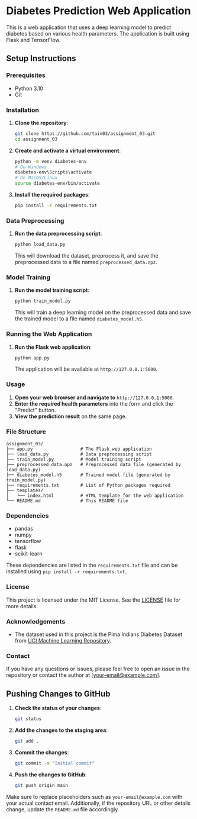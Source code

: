 # Diabetes Prediction Web Application

This is a web application that uses a deep learning model to predict diabetes based on various health parameters. The application is built using Flask and TensorFlow.

## Setup Instructions

### Prerequisites

- Python 3.10
- Git

### Installation

1. **Clone the repository**:

    ```bash
    git clone https://github.com/tain03/assignment_03.git
    cd assignment_03
    ```

2. **Create and activate a virtual environment**:

    ```bash
    python -m venv diabetes-env
    # On Windows
    diabetes-env\Scripts\activate
    # On MacOS/Linux
    source diabetes-env/bin/activate
    ```

3. **Install the required packages**:

    ```bash
    pip install -r requirements.txt
    ```

### Data Preprocessing

1. **Run the data preprocessing script**:

    ```bash
    python load_data.py
    ```

    This will download the dataset, preprocess it, and save the preprocessed data to a file named `preprocessed_data.npz`.

### Model Training

1. **Run the model training script**:

    ```bash
    python train_model.py
    ```

    This will train a deep learning model on the preprocessed data and save the trained model to a file named `diabetes_model.h5`.

### Running the Web Application

1. **Run the Flask web application**:

    ```bash
    python app.py
    ```

    The application will be available at `http://127.0.0.1:5000`.

### Usage

1. **Open your web browser and navigate to** `http://127.0.0.1:5000`.
2. **Enter the required health parameters** into the form and click the "Predict" button.
3. **View the prediction result** on the same page.

### File Structure

```
assignment_03/
├── app.py                  # The Flask web application
├── load_data.py            # Data preprocessing script
├── train_model.py          # Model training script
├── preprocessed_data.npz   # Preprocessed data file (generated by load_data.py)
├── diabetes_model.h5       # Trained model file (generated by train_model.py)
├── requirements.txt        # List of Python packages required
├── templates/
│   └── index.html          # HTML template for the web application
└── README.md               # This README file
```

### Dependencies

- pandas
- numpy
- tensorflow
- flask
- scikit-learn

These dependencies are listed in the `requirements.txt` file and can be installed using `pip install -r requirements.txt`.

### License

This project is licensed under the MIT License. See the [LICENSE](LICENSE) file for more details.

### Acknowledgements

- The dataset used in this project is the Pima Indians Diabetes Dataset from [UCI Machine Learning Repository](https://archive.ics.uci.edu/ml/datasets/pima+indians+diabetes).

### Contact

If you have any questions or issues, please feel free to open an issue in the repository or contact the author at [your-email@example.com].

## Pushing Changes to GitHub

1. **Check the status of your changes**:

    ```bash
    git status
    ```

2. **Add the changes to the staging area**:

    ```bash
    git add .
    ```

3. **Commit the changes**:

    ```bash
    git commit -m "Initial commit"
    ```

4. **Push the changes to GitHub**:

    ```bash
    git push origin main
    ```

Make sure to replace placeholders such as `your-email@example.com` with your actual contact email. Additionally, if the repository URL or other details change, update the `README.md` file accordingly.
